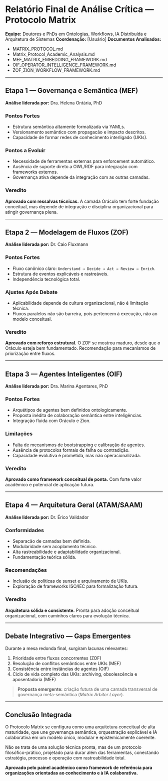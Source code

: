 # Relatório Final de Análise Crítica — Protocolo Matrix

**Equipe:** Doutores e PhDs em Ontologias, Workflows, IA Distribuída e Arquitetura de Sistemas
**Coordenação:** \[Usuário]
**Documentos Analisados:**

* MATRIX\_PROTOCOL.md
* Matrix\_Protocol\_Academic\_Analysis.md
* MEF\_MATRIX\_EMBEDDING\_FRAMEWORK.md
* OIF\_OPERATOR\_INTELLIGENCE\_FRAMEWORK.md
* ZOF\_ZION\_WORKFLOW\_FRAMEWORK.md

---

## Etapa 1 — Governança e Semântica (MEF)

**Análise liderada por:** Dra. Helena Ontária, PhD

### Pontos Fortes

* Estrutura semântica altamente formalizada via YAMLs.
* Versionamento semântico com propagacão e impacto descritos.
* Capacidade de formar redes de conhecimento interligado (UKIs).

### Pontos a Evoluir

* Necessidade de ferramentas externas para enforcement automático.
* Ausência de suporte direto a OWL/RDF para integração com frameworks externos.
* Governança ativa depende da integração com as outras camadas.

### Veredito

**Aprovado com ressalvas técnicas.**
A camada Oráculo tem forte fundação conceitual, mas depende de integração e disciplina organizacional para atingir governança plena.

---

## Etapa 2 — Modelagem de Fluxos (ZOF)

**Análise liderada por:** Dr. Caio Fluxmann

### Pontos Fortes

* Fluxo canônico claro: `Understand → Decide → Act → Review → Enrich`.
* Estrutura de eventos explicáveis e rastreáveis.
* Independência tecnológica total.

### Ajustes Após Debate

* Aplicabilidade depende de cultura organizacional, não é limitação técnica.
* Fluxos paralelos não são barreira, pois pertencem à execução, não ao modelo conceitual.

### Veredito

**Aprovado com reforço estrutural.**
O ZOF se mostrou maduro, desde que o Oráculo esteja bem fundamentado. Recomendação para mecanismos de priorização entre fluxos.

---

## Etapa 3 — Agentes Inteligentes (OIF)

**Análise liderada por:** Dra. Marina Agentares, PhD

### Pontos Fortes

* Arquétipos de agentes bem definidos ontologicamente.
* Proposta inédita de colaboração semântica entre inteligências.
* Integração fluida com Oráculo e Zion.

### Limitações

* Falta de mecanismos de bootstrapping e calibração de agentes.
* Ausência de protocolos formais de falha ou contradição.
* Capacidade evolutiva é prometida, mas não operacionalizada.

### Veredito

**Aprovado como framework conceitual de ponta.**
Com forte valor acadêmico e potencial de aplicação futura.

---

## Etapa 4 — Arquitetura Geral (ATAM/SAAM)

**Análise liderada por:** Dr. Érico Validador

### Conformidades

* Separacão de camadas bem definida.
* Modularidade sem acoplamento técnico.
* Alta rastreabilidade e adaptabilidade organizacional.
* Fundamentação teórica sólida.

### Recomendações

* Inclusão de políticas de sunset e arquivamento de UKIs.
* Exploração de frameworks ISO/IEC para formalização futura.

### Veredito

**Arquitetura sólida e consistente.**
Pronta para adoção conceitual organizacional, com caminhos claros para evolução técnica.

---

## Debate Integrativo — Gaps Emergentes

Durante a mesa redonda final, surgiram lacunas relevantes:

1. Prioridade entre fluxos concorrentes (ZOF)
2. Resolução de conflitos semânticos entre UKIs (MEF)
3. Consistência entre instâncias de agentes (OIF)
4. Ciclo de vida completo das UKIs: archiving, obsolescência e aposentadoria (MEF)

> **Proposta emergente:** criação futura de uma camada transversal de governança meta-semântica (*Matrix Arbiter Layer*).

---

## Conclusão Integrada

O Protocolo Matrix se configura como uma arquitetura conceitual de alta maturidade, que une governança semântica, orquestração explicável e IA colaborativa em um modelo único, modular e epistemicamente coerente.

Não se trata de uma solução técnica pronta, mas de um protocolo filosófico-prático, projetado para durar além das ferramentas, conectando estratégia, processo e operação com rastreabilidade total.

**Aprovado pelo painel acadêmico como framework de referência para organizações orientadas ao conhecimento e à IA colaborativa.**
